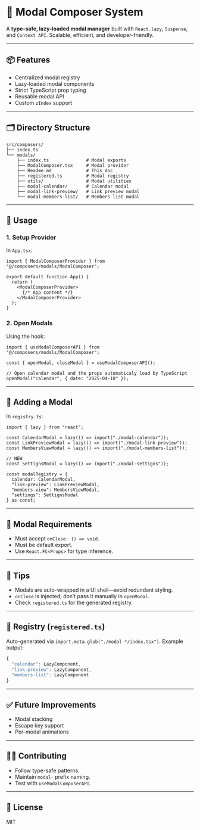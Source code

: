 # 🧩 Modal Composer System

A **type-safe, lazy-loaded modal manager** built with `React.lazy`, `Suspense`, and `Context API`. Scalable, efficient, and developer-friendly.

---

## 📦 Features
- Centralized modal registry
- Lazy-loaded modal components
- Strict TypeScript prop typing
- Reusable modal API
- Custom `zIndex` support

---

## 🗂 Directory Structure
```
src/composers/
├── index.ts
└── modals/
    ├── index.ts              # Modal exports
    ├── ModalComposer.tsx     # Modal provider
    ├── Readme.md             # This doc
    ├── registered.ts         # Modal registry
    ├── utils/                # Modal utilities
    ├── modal-calendar/       # Calendar modal
    ├── modal-link-preview/   # Link preview modal
    └── modal-members-list/   # Members list modal
```

---

## 📘 Usage

### 1. Setup Provider
In `App.tsx`:
```tsx
import { ModalComposerProvider } from "@/composers/modals/ModalComposer";

export default function App() {
  return (
    <ModalComposerProvider>
      {/* App content */}
    </ModalComposerProvider>
  );
}
```

### 2. Open Modals
Using the hook:
```tsx
import { useModalComposerAPI } from "@/composers/modals/ModalComposer";

const { openModal, closeModal } = useModalComposerAPI();

// Open calendar modal and the props automaticaly load by TypeScript
openModal("calendar", { date: "2025-04-10" });
```

---

## 🧪 Adding a Modal

In `registry.ts`:

```tsx
import { lazy } from "react";

const CalendarModal = lazy(() => import("./modal-calendar"));
const LinkPreviewModal = lazy(() => import("./modal-link-preview"));
const MembersViewModal = lazy(() => import("./modal-members-list"));

// NEW
const SettignsModal = lazy(() => import("./modal-settigns"));

const modalRegistry = {
  calendar: CalendarModal,
  "link-preview": LinkPreviewModal,
  "members-view": MembersViewModal,
  "settings": SettignsModal
} as const;

```

---

## 🧼 Modal Requirements
- Must accept `onClose: () => void`.
- Must be default export.
- Use `React.FC<Props>` for type inference.

---

## 📌 Tips
- Modals are auto-wrapped in a UI shell—avoid redundant styling.
- `onClose` is injected; don’t pass it manually in `openModal`.
- Check `registered.ts` for the generated registry.

---

## 📃 Registry (`registered.ts`)
Auto-generated via `import.meta.glob("./modal-*/index.tsx")`. Example output:
```typescript
{
  "calendar": LazyComponent,
  "link-preview": LazyComponent,
  "members-list": LazyComponent
}
```

---

## ✅ Future Improvements
- Modal stacking
- Escape key support
- Per-modal animations

---

## 👨‍💻 Contributing
- Follow type-safe patterns.
- Maintain `modal-` prefix naming.
- Test with `useModalComposerAPI`.

---

## 📄 License
MIT
